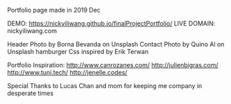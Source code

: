 Portfolio page made in 2019 Dec

DEMO: https://nickyiliwang.github.io/finalProjectPortfolio/
LIVE DOMAIN: nickyiliwang.com

Header Photo by Borna Bevanda on Unsplash
Contact Photo by Quino Al on Unsplash
hamburger Css inspired by Erik Terwan

Portfolio Inspiration:
http://www.canrozanes.com/
http://julienbigras.com/
http://www.tuni.tech/
http://jenelle.codes/

Special Thanks to Lucas Chan and mom for keeping me company in desperate times
